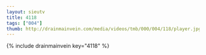 ```yaml
--- 
layout: sieutv
title: 4118
tags: ["004"]
thumb: http://drainmainvein.com/media/videos/tmb/000/004/118/player.jpg
---
```

{% include drainmainvein key="4118" %} 
